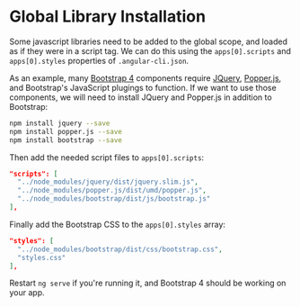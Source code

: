 # Global Library Installation

Some javascript libraries need to be added to the global scope, and loaded as if
they were in a script tag. We can do this using the `apps[0].scripts` and
`apps[0].styles` properties of `.angular-cli.json`.

As an example, many [Bootstrap 4](https://getbootstrap.com/docs/4.0/getting-started/introduction/) components require [JQuery](https://jquery.com/), [Popper.js](https://popper.js.org/), and Bootstrap's JavaScript plugings to function.
If we want to use those components, we will need to install JQuery and Popper.js in addition to Bootstrap:


```bash
npm install jquery --save
npm install popper.js --save
npm install bootstrap --save
```

Then add the needed script files to `apps[0].scripts`:

```json
"scripts": [
  "../node_modules/jquery/dist/jquery.slim.js",
  "../node_modules/popper.js/dist/umd/popper.js",
  "../node_modules/bootstrap/dist/js/bootstrap.js"
],
```

Finally add the Bootstrap CSS to the `apps[0].styles` array:
```json
"styles": [
  "../node_modules/bootstrap/dist/css/bootstrap.css",
  "styles.css"
],
```

Restart `ng serve` if you're running it, and Bootstrap 4 should be working on
your app.
